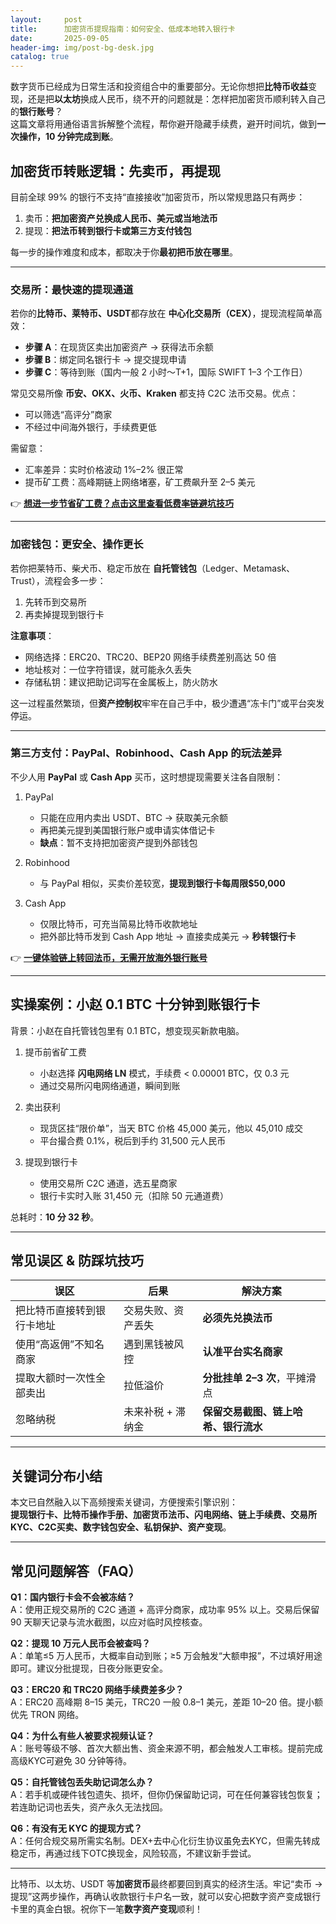 ```yaml
---
layout:     post
title:      加密货币提现指南：如何安全、低成本地转入银行卡
date:       2025-09-05
header-img: img/post-bg-desk.jpg
catalog: true
---
```


数字货币已经成为日常生活和投资组合中的重要部分。无论你想把**比特币收益**变现，还是把**以太坊**换成人民币，绕不开的问题就是：怎样把加密货币顺利转入自己的**银行账号**？  
这篇文章将用通俗语言拆解整个流程，帮你避开隐藏手续费，避开时间坑，做到**一次操作，10 分钟完成到账**。

## 加密货币转账逻辑：先卖币，再提现

目前全球 99% 的银行不支持“直接接收”加密货币，所以常规思路只有两步：

1. 卖币：**把加密资产兑换成人民币、美元或当地法币**  
2. 提现：**把法币转到银行卡或第三方支付钱包**

每一步的操作难度和成本，都取决于你**最初把币放在哪里**。

---

### 交易所：最快速的提现通道

若你的**比特币、莱特币、USDT**都存放在 **中心化交易所（CEX）**，提现流程简单高效：

- **步骤 A**：在现货区卖出加密资产 → 获得法币余额  
- **步骤 B**：绑定同名银行卡 → 提交提现申请  
- **步骤 C**：等待到账（国内一般 2 小时～T+1，国际 SWIFT 1–3 个工作日）

常见交易所像 **币安、OKX、火币、Kraken** 都支持 C2C 法币交易。优点：  
- 可以筛选“高评分”商家  
- 不经过中间海外银行，手续费更低  

需留意：  
- 汇率差异：实时价格波动 1%–2% 很正常  
- 提币矿工费：高峰期链上网络堵塞，矿工费飙升至 2–5 美元

👉 [**想进一步节省矿工费？点击这里查看低费率链避坑技巧**](https://okxdog.com/)

---

### 加密钱包：更安全、操作更长

若你把莱特币、柴犬币、稳定币放在 **自托管钱包**（Ledger、Metamask、Trust），流程会多一步：

1. 先转币到交易所  
2. 再卖掉提现到银行卡

**注意事项**：
- 网络选择：ERC20、TRC20、BEP20 网络手续费差别高达 50 倍  
- 地址核对：一位字符错误，就可能永久丢失  
- 存储私钥：建议把助记词写在金属板上，防火防水

这一过程虽然繁琐，但**资产控制权**牢牢在自己手中，极少遭遇“冻卡门”或平台突发停运。

---

### 第三方支付：PayPal、Robinhood、Cash App 的玩法差异

不少人用 **PayPal** 或 **Cash App** 买币，这时想提现需要关注各自限制：

1. PayPal  
   - 只能在应用内卖出 USDT、BTC → 获取美元余额  
   - 再把美元提到美国银行账户或申请实体借记卡  
   - **缺点**：暂不支持把加密资产提到外部钱包

2. Robinhood  
   - 与 PayPal 相似，买卖价差较宽，**提现到银行卡每周限$50,000**

3. Cash App  
   - 仅限比特币，可充当简易比特币收款地址  
   - 把外部比特币发到 Cash App 地址 → 直接卖成美元 → **秒转银行卡**

👉 [**一键体验链上转回法币，无需开放海外银行账号**](https://okxdog.com/)

---

## 实操案例：小赵 0.1 BTC 十分钟到账银行卡

背景：小赵在自托管钱包里有 0.1 BTC，想变现买新款电脑。

1. 提币前省矿工费  
   - 小赵选择 **闪电网络 LN** 模式，手续费 < 0.00001 BTC，仅 0.3 元  
   - 通过交易所闪电网络通道，瞬间到账

2. 卖出获利  
   - 现货区挂“限价单”，当天 BTC 价格 45,000 美元，他以 45,010 成交  
   - 平台撮合费 0.1%，税后到手约 31,500 元人民币

3. 提现到银行卡  
   - 使用交易所 C2C 通道，选五星商家  
   - 银行卡实时入账 31,450 元（扣除 50 元通道费）  

总耗时：**10 分 32 秒**。

---

## 常见误区 & 防踩坑技巧

| 误区 | 后果 | 解決方案 |
|---|---|---|
| 把比特币直接转到银行卡地址 | 交易失败、资产丢失 | **必须先兑换法币** |
| 使用“高返佣”不知名商家 | 遇到黑钱被风控 | **认准平台实名商家** |
| 提取大额时一次性全部卖出 | 拉低溢价 | **分批挂单 2–3 次**，平摊滑点 |
| 忽略纳税 | 未来补税 + 滞纳金 | **保留交易截图、链上哈希、银行流水** |

---

## 关键词分布小结

本文已自然融入以下高频搜索关键词，方便搜索引擎识别：  
**提现银行卡、比特币操作手册、加密货币法币、闪电网络、链上手续费、交易所KYC、C2C买卖、数字钱包安全、私钥保护、资产变现**。

---

## 常见问题解答（FAQ）

**Q1：国内银行卡会不会被冻结？**  
A：使用正规交易所的 C2C 通道 + 高评分商家，成功率 95% 以上。交易后保留 90 天聊天记录与流水截图，以应对临时风控核查。

**Q2：提现 10 万元人民币会被查吗？**  
A：单笔≤5 万人民币，大概率自动到账；≥5 万会触发“大额申报”，不过填好用途即可。建议分批提现，日夜分账更安全。

**Q3：ERC20 和 TRC20 网络手续费差多少？**  
A：ERC20 高峰期 8–15 美元，TRC20 一般 0.8–1 美元，差距 10–20 倍。提小额优先 TRON 网络。

**Q4：为什么有些人被要求视频认证？**  
A：账号等级不够、首次大额出售、资金来源不明，都会触发人工审核。提前完成高级KYC可避免 30 分钟等待。

**Q5：自托管钱包丢失助记词怎么办？**  
A：若手机或硬件钱包遗失、损坏，但你仍保留助记词，可在任何兼容钱包恢复；若连助记词也丢失，资产永久无法找回。

**Q6：有没有无 KYC 的提现方式？**  
A：任何合规交易所需实名制。DEX+去中心化衍生协议虽免去KYC，但需先转成稳定币，再通过线下OTC换现金，风险较高，不建议新手尝试。

---

比特币、以太坊、USDT 等**加密货币**最终都要回到真实的经济生活。牢记“卖币 → 提现”这两步操作，再确认收款银行卡户名一致，就可以安心把数字资产变成银行卡里的真金白银。祝你下一笔**数字资产变现**顺利！